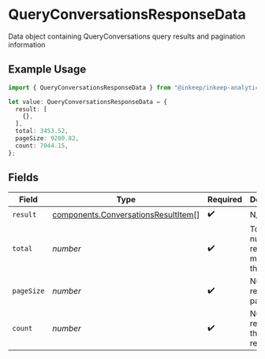 # QueryConversationsResponseData

Data object containing QueryConversations query results and pagination information

## Example Usage

```typescript
import { QueryConversationsResponseData } from "@inkeep/inkeep-analytics/models/components";

let value: QueryConversationsResponseData = {
  result: [
    {},
  ],
  total: 3453.52,
  pageSize: 9280.82,
  count: 7044.15,
};
```

## Fields

| Field                                                                                      | Type                                                                                       | Required                                                                                   | Description                                                                                |
| ------------------------------------------------------------------------------------------ | ------------------------------------------------------------------------------------------ | ------------------------------------------------------------------------------------------ | ------------------------------------------------------------------------------------------ |
| `result`                                                                                   | [components.ConversationsResultItem](../../models/components/conversationsresultitem.md)[] | :heavy_check_mark:                                                                         | N/A                                                                                        |
| `total`                                                                                    | *number*                                                                                   | :heavy_check_mark:                                                                         | Total number of results matching the query                                                 |
| `pageSize`                                                                                 | *number*                                                                                   | :heavy_check_mark:                                                                         | Number of results per page                                                                 |
| `count`                                                                                    | *number*                                                                                   | :heavy_check_mark:                                                                         | Number of results in the current response                                                  |